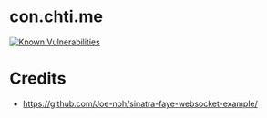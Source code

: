 # con.chti.me
[![Known Vulnerabilities](https://snyk.io/test/github/davemenninger/con.chti.me/badge.svg?targetFile=Gemfile.lock)](https://snyk.io/test/github/davemenninger/con.chti.me?targetFile=Gemfile.lock)

# Credits

 * https://github.com/Joe-noh/sinatra-faye-websocket-example/
